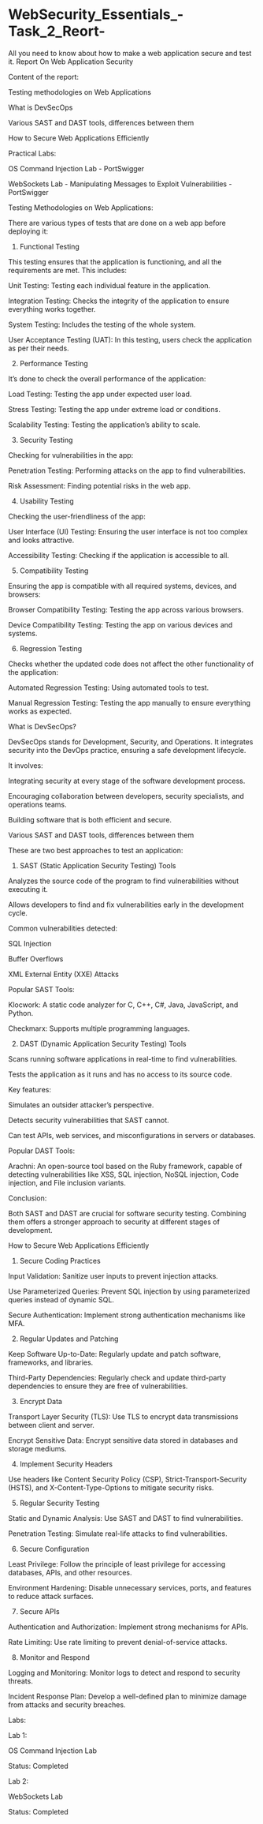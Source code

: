 # WebSecurity_Essentials_-Task_2_Reort-
All you need to know about how to make a web application secure and test it.
Report On Web Application Security

Content of the report:

Testing methodologies on Web Applications

What is DevSecOps

Various SAST and DAST tools, differences between them

How to Secure Web Applications Efficiently

Practical Labs:

OS Command Injection Lab - PortSwigger

WebSockets Lab - Manipulating Messages to Exploit Vulnerabilities - PortSwigger

Testing Methodologies on Web Applications:

There are various types of tests that are done on a web app before deploying it:

1. Functional Testing

This testing ensures that the application is functioning, and all the requirements are met. This includes:

Unit Testing: Testing each individual feature in the application.

Integration Testing: Checks the integrity of the application to ensure everything works together.

System Testing: Includes the testing of the whole system.

User Acceptance Testing (UAT): In this testing, users check the application as per their needs.

2. Performance Testing

It’s done to check the overall performance of the application:

Load Testing: Testing the app under expected user load.

Stress Testing: Testing the app under extreme load or conditions.

Scalability Testing: Testing the application’s ability to scale.

3. Security Testing

Checking for vulnerabilities in the app:

Penetration Testing: Performing attacks on the app to find vulnerabilities.

Risk Assessment: Finding potential risks in the web app.

4. Usability Testing

Checking the user-friendliness of the app:

User Interface (UI) Testing: Ensuring the user interface is not too complex and looks attractive.

Accessibility Testing: Checking if the application is accessible to all.

5. Compatibility Testing

Ensuring the app is compatible with all required systems, devices, and browsers:

Browser Compatibility Testing: Testing the app across various browsers.

Device Compatibility Testing: Testing the app on various devices and systems.

6. Regression Testing

Checks whether the updated code does not affect the other functionality of the application:

Automated Regression Testing: Using automated tools to test.

Manual Regression Testing: Testing the app manually to ensure everything works as expected.

What is DevSecOps?

DevSecOps stands for Development, Security, and Operations. It integrates security into the DevOps practice, ensuring a safe development lifecycle.

It involves:

Integrating security at every stage of the software development process.

Encouraging collaboration between developers, security specialists, and operations teams.

Building software that is both efficient and secure.

Various SAST and DAST tools, differences between them

These are two best approaches to test an application:

1. SAST (Static Application Security Testing) Tools

Analyzes the source code of the program to find vulnerabilities without executing it.

Allows developers to find and fix vulnerabilities early in the development cycle.

Common vulnerabilities detected:

SQL Injection

Buffer Overflows

XML External Entity (XXE) Attacks

Popular SAST Tools:

Klocwork: A static code analyzer for C, C++, C#, Java, JavaScript, and Python.

Checkmarx: Supports multiple programming languages.

2. DAST (Dynamic Application Security Testing) Tools

Scans running software applications in real-time to find vulnerabilities.

Tests the application as it runs and has no access to its source code.

Key features:

Simulates an outsider attacker’s perspective.

Detects security vulnerabilities that SAST cannot.

Can test APIs, web services, and misconfigurations in servers or databases.

Popular DAST Tools:

Arachni: An open-source tool based on the Ruby framework, capable of detecting vulnerabilities like XSS, SQL injection, NoSQL injection, Code injection, and File inclusion variants.

Conclusion:

Both SAST and DAST are crucial for software security testing. Combining them offers a stronger approach to security at different stages of development.

How to Secure Web Applications Efficiently

1. Secure Coding Practices

Input Validation: Sanitize user inputs to prevent injection attacks.

Use Parameterized Queries: Prevent SQL injection by using parameterized queries instead of dynamic SQL.

Secure Authentication: Implement strong authentication mechanisms like MFA.

2. Regular Updates and Patching

Keep Software Up-to-Date: Regularly update and patch software, frameworks, and libraries.

Third-Party Dependencies: Regularly check and update third-party dependencies to ensure they are free of vulnerabilities.

3. Encrypt Data

Transport Layer Security (TLS): Use TLS to encrypt data transmissions between client and server.

Encrypt Sensitive Data: Encrypt sensitive data stored in databases and storage mediums.

4. Implement Security Headers

Use headers like Content Security Policy (CSP), Strict-Transport-Security (HSTS), and X-Content-Type-Options to mitigate security risks.

5. Regular Security Testing

Static and Dynamic Analysis: Use SAST and DAST to find vulnerabilities.

Penetration Testing: Simulate real-life attacks to find vulnerabilities.

6. Secure Configuration

Least Privilege: Follow the principle of least privilege for accessing databases, APIs, and other resources.

Environment Hardening: Disable unnecessary services, ports, and features to reduce attack surfaces.

7. Secure APIs

Authentication and Authorization: Implement strong mechanisms for APIs.

Rate Limiting: Use rate limiting to prevent denial-of-service attacks.

8. Monitor and Respond

Logging and Monitoring: Monitor logs to detect and respond to security threats.

Incident Response Plan: Develop a well-defined plan to minimize damage from attacks and security breaches.

Labs:

Lab 1:

OS Command Injection Lab

Status: Completed

Lab 2:

WebSockets Lab

Status: Completed

